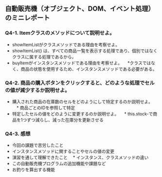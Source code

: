 ## 自動販売機（オブジェクト、DOM、イベント処理）のミニレポート
### Q4-1. Itemクラスのメソッドについて説明せよ。
* showItemListがクラスメソッドである理由を考察せよ。
 * showItemList() は、すべての商品一覧を表示する処理であり、個別ではなくクラスに属する処理であるから。
* buyItemがインスタンスメソッドである理由を考察せよ。
　*クラスではなく、商品の状態を使用するため、インスタンスメソッドである必要がある。 
### Q4-2. 商品の購入ボタンをクリックすると、どのような処理でセルの値が減少するか説明せよ。
* 購入された商品の在庫数のセルをどのようにして特定するのか説明せよ。
　* 商品ごとのIDを参照して特定
* 特定したセルの値をどのように変更するのか説明せよ。
　* this.stock-で商品を1つずつ減らし、減った在庫分を更新させる
### Q4-3. 感想
* 今回の課題で苦労したこと
 * インスタンスメソッドに関することやセルの値の変更
* 演習を通して理解できたこと
　* インスタンス、クラスメソッドの違い
* この自動販売機プログラムの追加機能や課題など
 * お釣りを算出する機能
